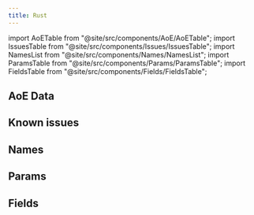 ```yaml
---
title: Rust
---
```


import AoETable from "@site/src/components/AoE/AoETable";
import IssuesTable from "@site/src/components/Issues/IssuesTable";
import NamesList from "@site/src/components/Names/NamesList";
import ParamsTable from "@site/src/components/Params/ParamsTable";
import FieldsTable from "@site/src/components/Fields/FieldsTable";

## AoE Data

<AoETable item_key="rust" data_src="weapon" />

## Known issues

<IssuesTable item_key="rust" data_src="weapon" />

## Names

<NamesList item_key="rust" data_src="weapon" />

## Params

<ParamsTable item_key="rust" data_src="weapon" />

## Fields

<FieldsTable item_key="rust" data_src="weapon" />
